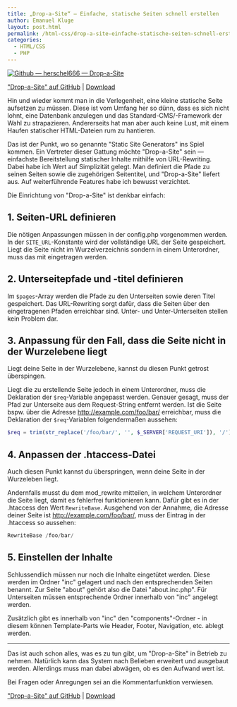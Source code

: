 ```yaml
---
title: „Drop-a-Site“ – Einfache, statische Seiten schnell erstellen
author: Emanuel Kluge
layout: post.html
permalink: /html-css/drop-a-site-einfache-statische-seiten-schnell-erstellen/
categories:
  - HTML/CSS
  - PHP
---
```


[<noscript data-src="/wp-content/uploads/2012/07/github-\_-herschel666-\_-drop-a-site.jpg" data-alt="Github &mdash; herschel666 &mdash; Drop-a-Site">
<img src="/wp-content/uploads/2012/07/github-\_-herschel666-\_-drop-a-site.jpg" alt="Github &mdash; herschel666 &mdash; Drop-a-Site">
</noscript>][github]

["Drop-a-Site" auf GitHub][github] | [Download][download]

Hin und wieder kommt man in die Verlegenheit, eine kleine statische Seite aufsetzen zu müssen. Diese ist vom Umfang her so dünn, dass es sich nicht lohnt, eine Datenbank anzulegen und das Standard-CMS/-Framework der Wahl zu strapazieren. Andererseits hat man aber auch keine Lust, mit einem Haufen statischer HTML-Dateien rum zu hantieren.

Das ist der Punkt, wo so genannte "Static Site Generators" ins Spiel kommen. Ein Vertreter dieser Gattung möchte "Drop-a-Site" sein &mdash; einfachste Bereitstellung statischer Inhalte mithilfe von URL-Rewriting. Dabei habe ich Wert auf Simplizität gelegt. Man definiert die Pfade zu seinen Seiten sowie die zugehörigen Seitentitel, und "Drop-a-Site" liefert aus. Auf weiterführende Features habe ich bewusst verzichtet.

Die Einrichtung von "Drop-a-Site" ist denkbar einfach:

## 1. Seiten-URL definieren

Die nötigen Anpassungen müssen in der config.php vorgenommen werden. In der `SITE_URL`-Konstante wird der vollständige URL der Seite gespeichert. Liegt die Seite nicht im Wurzelverzeichnis sondern in einem Unterordner, muss das mit eingetragen werden.

## 2. Unterseitepfade und -titel definieren

Im `$pages`-Array werden die Pfade zu den Unterseiten sowie deren Titel gespeichert. Das URL-Rewriting sorgt dafür, dass die Seiten über den eingetragenen Pfaden erreichbar sind. Unter- und Unter-Unterseiten stellen kein Problem dar.

## 3. Anpassung für den Fall, dass die Seite nicht in der Wurzelebene liegt

Liegt deine Seite in der Wurzelebene, kannst du diesen Punkt getrost überspingen.

Liegt die zu erstellende Seite jedoch in einem Unterordner, muss die Deklaration der `$req`-Variable angepasst werden. Genauer gesagt, muss der Pfad zur Unterseite aus dem Request-String entfernt werden. Ist die Seite bspw. über die Adresse http://example.com/foo/bar/ erreichbar, muss die Deklaration der `$req`-Variablen folgendermaßen aussehen:



```php
$req = trim(str_replace('/foo/bar/', '', $_SERVER['REQUEST_URI']), '/');
```

## 4. Anpassen der .htaccess-Datei

Auch diesen Punkt kannst du überspringen, wenn deine Seite in der Wurzeleben liegt.

Andernfalls musst du dem mod_rewrite mitteilen, in welchem Unterordner die Seite liegt, damit es fehlerfrei funktionieren kann. Dafür gibt es in der .htaccess den Wert `RewriteBase`. Ausgehend von der Annahme, die Adresse deiner Seite ist http://example.com/foo/bar/, muss der Eintrag in der .htaccess so aussehen:

```php
RewriteBase /foo/bar/
```

## 5. Einstellen der Inhalte

Schlussendlich müssen nur noch die Inhalte eingetütet werden. Diese werden im Ordner "inc" gelagert und nach den entsprechenden Seiten benannt. Zur Seite "about" gehört also die Datei "about.inc.php". Für Unterseiten müssen entsprechende Ordner innerhalb von "inc" angelegt werden.

Zusätzlich gibt es innerhalb von "inc" den "components"-Ordner - in diesem können Template-Parts wie Header, Footer, Navigation, etc. ablegt werden.

* * *

Das ist auch schon alles, was es zu tun gibt, um "Drop-a-Site" in Betrieb zu nehmen. Natürlich kann das System nach Belieben erweitert und ausgebaut werden. Allerdings muss man dabei abwägen, ob es den Aufwand wert ist.

Bei Fragen oder Anregungen sei an die Kommentarfunktion verwiesen.

["Drop-a-Site" auf GitHub][github] | [Download][download]

[github]: https://github.com/herschel666/Drop-a-Site
[download]: https://github.com/herschel666/Drop-a-Site/zipball/master
